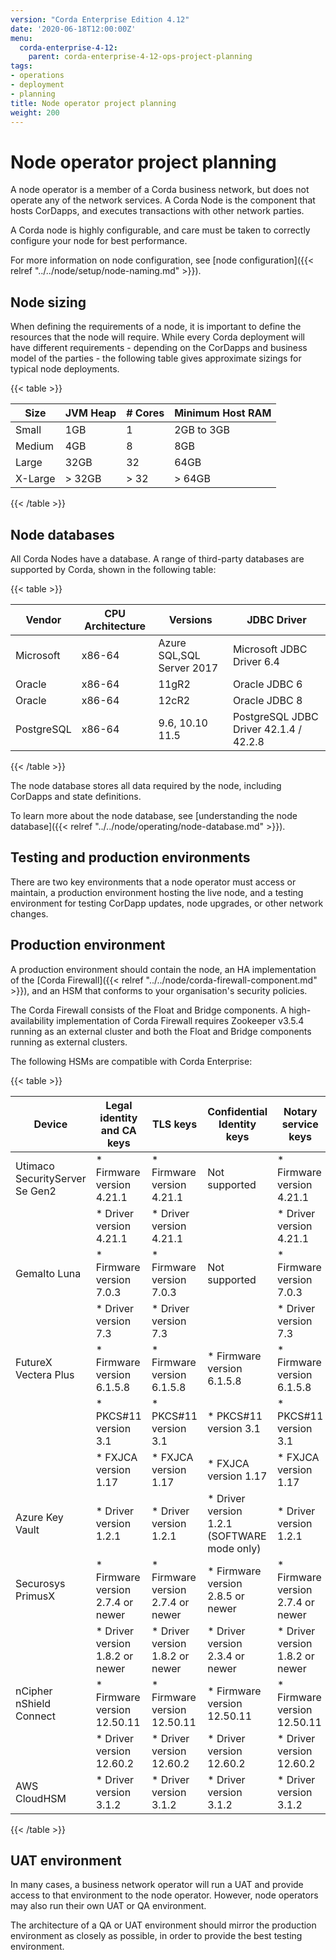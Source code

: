 ```yaml
---
version: "Corda Enterprise Edition 4.12"
date: '2020-06-18T12:00:00Z'
menu:
  corda-enterprise-4-12:
    parent: corda-enterprise-4-12-ops-project-planning
tags:
- operations
- deployment
- planning
title: Node operator project planning
weight: 200
---
```


# Node operator project planning

A node operator is a member of a Corda business network, but does not operate any of the network services. A Corda Node
is the component that hosts CorDapps, and executes transactions with other network parties.

A Corda node is highly configurable, and care must be taken to correctly configure your node for best performance.

For more information on node configuration, see [node configuration]({{< relref "../../node/setup/node-naming.md" >}}).

## Node sizing

When defining the requirements of a node, it is important to define the resources that the node will require. While every
Corda deployment will have different requirements - depending on the CorDapps and business model of the parties - the
following table gives approximate sizings for typical node deployments.

{{< table >}}

|Size|JVM Heap|# Cores|Minimum Host RAM|
|------------|---------|-------|----------------|
|Small|1GB|1|2GB to 3GB|
|Medium|4GB|8|8GB|
|Large|32GB|32|64GB|
|X-Large|> 32GB|> 32|> 64GB|

{{< /table >}}

## Node databases

All Corda Nodes have a database. A range of third-party databases are supported by Corda, shown in the following table:

{{< table >}}

|Vendor|CPU Architecture|Versions|JDBC Driver|
|-------------------------------|------------------|------------------|------------------------|
|Microsoft|x86-64|Azure SQL,SQL Server 2017|Microsoft JDBC Driver 6.4|
|Oracle|x86-64|11gR2|Oracle JDBC 6|
|Oracle|x86-64|12cR2|Oracle JDBC 8|
|PostgreSQL|x86-64|9.6, 10.10 11.5|PostgreSQL JDBC Driver 42.1.4 / 42.2.8|

{{< /table >}}

The node database stores all data required by the node, including CorDapps and state definitions.

To learn more about the node database, see [understanding the node database]({{< relref "../../node/operating/node-database.md" >}}).

## Testing and production environments

There are two key environments that a node operator must access or maintain, a production environment hosting the live
node, and a testing environment for testing CorDapp updates, node upgrades, or other network changes.

## Production environment

A production environment should contain the node, an HA implementation of the [Corda Firewall]({{< relref "../../node/corda-firewall-component.md" >}}),
and an HSM that conforms to your organisation's security policies.

The Corda Firewall consists of the Float and Bridge components. A high-availability implementation of Corda Firewall
requires Zookeeper v3.5.4 running as an external cluster and both the Float and Bridge components running as external clusters.

The following HSMs are compatible with Corda Enterprise:

{{< table >}}

|Device|Legal identity and CA keys|TLS keys|Confidential Identity keys|Notary service keys|
|-------------------------------|----------------------------|----------------------------|----------------------------|-----------------------------|
| Utimaco SecurityServer Se Gen2| * Firmware version 4.21.1  | * Firmware version 4.21.1  | Not supported              | * Firmware version 4.21.1   |
|                               | * Driver version 4.21.1    | * Driver version 4.21.1    |                            | * Driver version 4.21.1     |
| Gemalto Luna                  | * Firmware version 7.0.3   | * Firmware version 7.0.3   | Not supported              | * Firmware version 7.0.3    |
|                               | * Driver version 7.3       | * Driver version 7.3       |                            | * Driver version 7.3        |
| FutureX Vectera Plus          | * Firmware version 6.1.5.8 | * Firmware version 6.1.5.8 | * Firmware version 6.1.5.8 | * Firmware version 6.1.5.8  |
|                               | * PKCS#11 version 3.1      | * PKCS#11 version 3.1      | * PKCS#11 version 3.1      | * PKCS#11 version 3.1       |
|                               | * FXJCA version 1.17       | * FXJCA version 1.17       | * FXJCA version 1.17       | * FXJCA version 1.17        |
| Azure Key Vault               | * Driver version 1.2.1     | * Driver version 1.2.1     | * Driver version 1.2.1 (SOFTWARE mode only)| * Driver version 1.2.1      |
| Securosys PrimusX             | * Firmware version 2.7.4 or newer  | * Firmware version 2.7.4 or newer   | * Firmware version 2.8.5 or newer   | * Firmware version 2.7.4 or newer    |
|                               | * Driver version 1.8.2 or newer     | * Driver version 1.8.2 or newer     | * Driver version 2.3.4 or newer     | * Driver version 1.8.2 or newer      |
| nCipher nShield Connect       | * Firmware version 12.50.11| * Firmware version 12.50.11| * Firmware version 12.50.11| * Firmware version 12.50.11 |
|                               | * Driver version 12.60.2   | * Driver version 12.60.2   | * Driver version 12.60.2   | * Driver version 12.60.2    |
| AWS CloudHSM                  | * Driver version 3.1.2     | * Driver version 3.1.2     | * Driver version 3.1.2     | * Driver version 3.1.2      |

{{< /table >}}

## UAT environment

In many cases, a business network operator will run a UAT and provide access to that environment to the node operator.
However, node operators may also run their own UAT or QA environment.

The architecture of a QA or UAT environment should mirror the production environment as closely as possible, in order to
provide the best testing environment.
